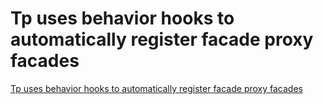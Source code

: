 # Tp uses behavior hooks to automatically register facade proxy facades
[Tp uses behavior hooks to automatically register facade proxy facades](https://aiwithcloud.com/2022/09/16/tp_uses_behavior_hooks_to_automatically_register_facade_proxy_facades/)